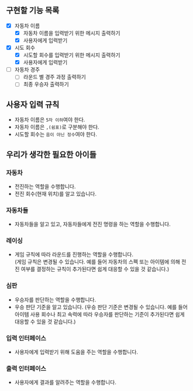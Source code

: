 ## 구현할 기능 목록

- [x] 자동차 이름
  - [x] 자동차 이름을 입력받기 위한 메시지 출력하기
  - [x] 사용자에게 입력받기
- [x] 시도 회수
  - [x] 시도할 회수를 입력받기 위한 메시지 출력하기
  - [x] 사용자에게 입력받기
- [ ] 자동차 경주
  - [ ] 라운드 별 경주 과정 출력하기
  - [ ] 최종 우승자 출력하기

## 사용자 입력 규칙

- 자동차 이름은 `5자 이하`여야 한다.
- 자동차 이름은 `,(쉼표)`로 구분해야 한다.
- 시도할 회수는 `음이 아닌 정수`여야 한다.

## 우리가 생각한 필요한 아이들

### 자동차

- 전진하는 역할을 수행합니다.
- 전진 회수(현재 위치)를 알고 있습니다.

### 자동차들

- 자동차들을 알고 있고, 자동차들에게 전진 명령을 하는 역할을 수행합니다.

### 레이싱

- 게임 규칙에 따라 라운드를 진행하는 역할을 수행합니다.  
(게임 규칙은 변경될 수 있습니다. 예를 들어 자동차의 스펙 또는 아이템에 의해 전진 여부를 결정하는 규칙이 추가된다면 쉽게 대응할 수 있을 것 같습니다.)

### 심판

- 우승자를 판단하는 역할을 수행합니다.
- 우승 판단 기준을 알고 있습니다.
  (우승 판단 기준은 변경될 수 있습니다. 예를 들어 아이템 사용 회수나 최고 속력에 따라 우승자를 판단하는 기준이 추가된다면 쉽게 대응할 수 있을 것 같습니다.)

### 입력 인터페이스

- 사용자에게 입력받기 위해 도움을 주는 역할을 수행합니다.

### 출력 인터페이스

- 사용자에게 결과를 알려주는 역할을 수행합니다.